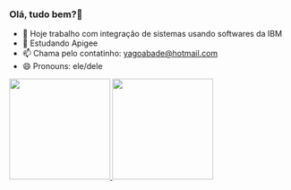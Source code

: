 ### Olá, tudo bem?👋


- 🔭 Hoje trabalho com integração de sistemas usando softwares da IBM
- 🌱 Estudando Apigee
- 📫 Chama pelo contatinho: yagoabade@hotmail.com
- 😄 Pronouns: ele/dele

 <div>
  <a href="https://github.com/yagoabadegit">
  <img height="180em" src="https://github-readme-stats.vercel.app/api?username=yagoabadegit&show_icons=true&theme=dracula&include_all_commits=true&count_private=true"/>
  <img height="180em" src="https://github-readme-stats.vercel.app/api/top-langs/?username=yagoabadegit&layout=compact&langs_count=7&theme=dracula"/>
</div>

  
  
  
  
